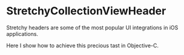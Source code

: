 # StretchyCollectionViewHeader

Stretchy headers are some of the most popular UI integrations in iOS applications. 

Here I show how to achieve this precious tast in Objective-C.

